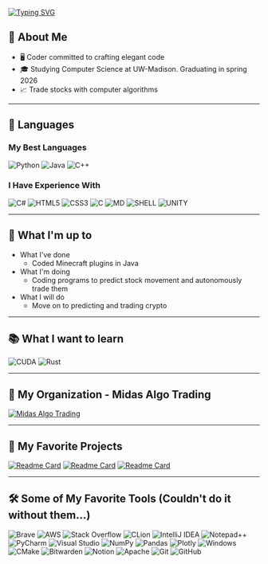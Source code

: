 [![Typing SVG](https://readme-typing-svg.demolab.com?font=Fira+Code&size=100&duration=2500&color=2990BD&center=true&vCenter=true&multiline=true&random=false&width=1928&height=384&lines=Hello%F0%9F%91%8B+I'm+Erik;Welcome+to+my+README.md)](https://git.io/typing-svg)

## :book: About Me
* 🖥 Coder committed to crafting elegant code
* 🎓 Studying Computer Science at UW-Madison. Graduating in spring 2026
* 📈 Trade stocks with computer algorithms

---

## :scroll: Languages

### My Best Languages
![Python](https://img.shields.io/badge/Python-3776AB?style=for-the-badge&logo=python&logoColor=white)
![Java](https://img.shields.io/badge/Java-ED8B00?style=for-the-badge&logo=openjdk&logoColor=white)
![C++](https://img.shields.io/badge/C%2B%2B-00599C?style=for-the-badge&logo=c%2B%2B&logoColor=white)

### I Have Experience With
![C#](https://img.shields.io/badge/C%23-239120?style=for-the-badge&logo=c-sharp&logoColor=white)
![HTML5](https://img.shields.io/badge/HTML5-E34F26?style=for-the-badge&logo=html5&logoColor=white)
![CSS3](https://img.shields.io/badge/CSS3-1572B6?style=for-the-badge&logo=css3&logoColor=white)
![C](https://img.shields.io/badge/C-00599C?style=for-the-badge&logo=c&logoColor=white)
![MD](https://img.shields.io/badge/Markdown-000000?style=for-the-badge&logo=markdown&logoColor=white)
![SHELL](https://img.shields.io/badge/Shell_Script-121011?style=for-the-badge&logo=gnu-bash&logoColor=white)
![UNITY](https://img.shields.io/badge/Unity-100000?style=for-the-badge&logo=unity&logoColor=white)

---

## :pushpin: What I'm up to  
- What I've done
  - Coded Minecraft plugins in Java
- What I'm doing
  - Coding programs to predict stock movement and autonomously trade them
- What I will do
    - Move on to predicting and trading crypto 

---

## :books: What I want to learn
![CUDA](https://img.shields.io/badge/nVIDIA-%2376B900.svg?style=for-the-badge&logo=nVIDIA&logoColor=white)
![Rust](https://img.shields.io/badge/rust-%23000000.svg?style=for-the-badge&logo=rust&logoColor=white)

---
## :ledger: My Organization - Midas Algo Trading
[![Midas Algo Trading](https://github.com/Jenovesan/Jenovesan/assets/67431462/9e4bcc73-e229-404e-9084-d6dc3d16e2f8)](https://github.com/Midas-Algo-Trading)

---

## :open_file_folder: My Favorite Projects

[![Readme Card](https://github-readme-stats.vercel.app/api/pin/?username=midas-algo-trading&repo=midas-python-public&theme=onedark)](https://github.com/Midas-Algo-Trading/midas-python-public)
[![Readme Card](https://github-readme-stats.vercel.app/api/pin/?username=jenovesan&repo=guilds&theme=onedark)](https://github.com/Jenovesan/Guilds)
[![Readme Card](https://github-readme-stats.vercel.app/api/pin/?username=jenovesan&repo=datetime&theme=onedark)](https://github.com/Midas-Algo-Trading/datetime)

--- 
## :hammer_and_wrench: Some of My Favorite Tools (Couldn't do it without them...)
![Brave](https://img.shields.io/badge/Brave-FB542B?style=for-the-badge&logo=Brave&logoColor=white)
![AWS](https://img.shields.io/badge/Amazon_AWS-232F3E?style=for-the-badge&logo=amazon-aws&logoColor=white)
![Stack Overflow](https://img.shields.io/badge/-Stackoverflow-FE7A16?style=for-the-badge&logo=stack-overflow&logoColor=white)
![CLion](https://img.shields.io/badge/CLion-black?style=for-the-badge&logo=clion&logoColor=white)
![IntelliJ IDEA](https://img.shields.io/badge/IntelliJIDEA-000000.svg?style=for-the-badge&logo=intellij-idea&logoColor=white)
![Notepad++](https://img.shields.io/badge/Notepad++-90E59A.svg?style=for-the-badge&logo=notepad%2b%2b&logoColor=black)
![PyCharm](https://img.shields.io/badge/pycharm-143?style=for-the-badge&logo=pycharm&logoColor=black&color=black&labelColor=green)
![Visual Studio](https://img.shields.io/badge/Visual%20Studio-5C2D91.svg?style=for-the-badge&logo=visual-studio&logoColor=white)
![NumPy](https://img.shields.io/badge/numpy-%23013243.svg?style=for-the-badge&logo=numpy&logoColor=white)
![Pandas](https://img.shields.io/badge/pandas-%23150458.svg?style=for-the-badge&logo=pandas&logoColor=white)
![Plotly](https://img.shields.io/badge/Plotly-%233F4F75.svg?style=for-the-badge&logo=plotly&logoColor=white)
![Windows](https://img.shields.io/badge/Windows-0078D6?style=for-the-badge&logo=windows&logoColor=white)
![CMake](https://img.shields.io/badge/CMake-%23008FBA.svg?style=for-the-badge&logo=cmake&logoColor=white)
![Bitwarden](https://img.shields.io/badge/bitwarden-%23175DDC.svg?style=for-the-badge&logo=bitwarden&logoColor=white)
![Notion](https://img.shields.io/badge/Notion-%23000000.svg?style=for-the-badge&logo=notion&logoColor=white)
![Apache](https://img.shields.io/badge/apache-%23D42029.svg?style=for-the-badge&logo=apache&logoColor=white)
![Git](https://img.shields.io/badge/git-%23F05033.svg?style=for-the-badge&logo=git&logoColor=white)
![GitHub](https://img.shields.io/badge/github-%23121011.svg?style=for-the-badge&logo=github&logoColor=white)
